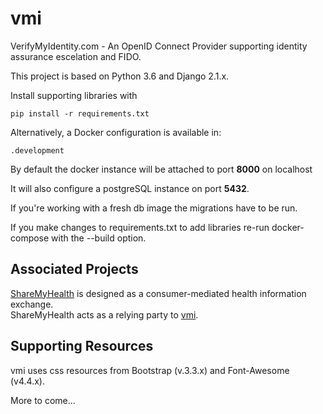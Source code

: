 # vmi

VerifyMyIdentity.com - An OpenID Connect Provider supporting 
identity assurance escelation and FIDO.

This project is based on Python 3.6 and Django 2.1.x.

Install supporting libraries with

    pip install -r requirements.txt
    

Alternatively, a Docker configuration is available in:

    .development

By default the docker instance will be attached to 
port **8000** on localhost

It will also configure a postgreSQL instance on port **5432**.

If you're working with a fresh db image
the migrations have to be run.

If you make changes to requirements.txt to add libraries re-run 
docker-compose with the --build option.

## Associated Projects

[ShareMyHealth](https://github.com/TransparentHealth/sharemyhealth) is designed as a 
consumer-mediated health information exchange.  
ShareMyHealth acts as a relying party to 
[vmi](https://github.com/TransparentHealth/vmi).

## Supporting Resources

vmi uses css resources from Bootstrap (v.3.3.x) and 
Font-Awesome (v4.4.x). 

More to come... 

